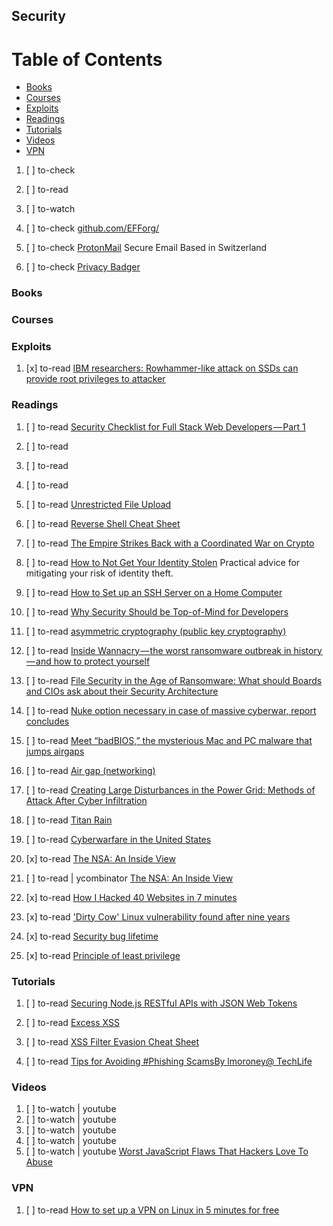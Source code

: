## Security

# Table of Contents
<!-- MarkdownTOC depth=4 -->
  - [Books](#books)
  - [Courses](#courses)
  - [Exploits](#exploits)
  - [Readings](#readings)
  - [Tutorials](#tutorials)
  - [Videos](#videos)
  - [VPN](#vpn)
<!-- /MarkdownTOC -->

  1. [ ] to-check []()
  1. [ ] to-read []()
  1. [ ] to-watch []()

  1. [ ] to-check [github.com/EFForg/](https://github.com/EFForg/)
  1. [ ] to-check [ProtonMail](https://protonmail.com/) Secure Email Based
in Switzerland
  1. [ ] to-check [Privacy Badger](https://www.eff.org/privacybadger)

### Books

### Courses

### Exploits

  1. [x] to-read [IBM researchers: Rowhammer-like attack on SSDs can provide root privileges to attacker](http://www.myce.com/news/ibm-researchers-rowhammer-like-attack-ssds-can-provide-root-privileges-attacker-82386/)

### Readings

  1. [ ] to-read [Security Checklist for Full Stack Web Developers — Part 1](https://blog.logrocket.com/security-for-fullstack-web-developers-part-1-a56340283f7c)
  1. [ ] to-read []()
  1. [ ] to-read []()
  1. [ ] to-read []()
  1. [ ] to-read [Unrestricted File Upload](https://www.owasp.org/index.php/Unrestricted_File_Upload)
  1. [ ] to-read [Reverse Shell Cheat Sheet](http://pentestmonkey.net/cheat-sheet/shells/reverse-shell-cheat-sheet)
  1. [ ] to-read [The Empire Strikes Back with a Coordinated War on Crypto](https://hackernoon.com/the-empire-strikes-back-with-a-coordinated-war-on-crypto-bdd84fd2f854)
  1. [ ] to-read [How to Not Get Your Identity Stolen](https://auth0.com/blog/how-to-not-get-your-identity-stolen/) Practical advice for mitigating your risk of identity theft.
  1. [ ] to-read [How to Set up an SSH Server on a Home Computer](https://dev.to/zduey/how-to-set-up-an-ssh-server-on-a-home-computer)
  1. [ ] to-read [Why Security Should be Top-of-Mind for Developers](https://stackify.com/siem-for-developers/)

  1. [ ] to-read [asymmetric cryptography (public key cryptography)](http://searchsecurity.techtarget.com/definition/asymmetric-cryptography)

  1. [ ] to-read [Inside Wannacry — the worst ransomware outbreak in history — and how to protect yourself](https://medium.freecodecamp.org/inside-the-worst-ransomware-outbreak-in-history-and-how-to-protect-yourself-168e7028a236)

  1. [ ] to-read [File Security in the Age of Ransomware: What should Boards and CIOs ask about their Security Architecture](https://medium.com/all-technology-feeds/file-security-in-the-age-of-ransomware-what-should-boards-and-cios-ask-about-their-security-d2039b3db569)
  1. [ ] to-read [Nuke option necessary in case of massive cyberwar, report concludes](https://www.stripes.com/nuke-option-necessary-in-case-of-massive-cyberwar-report-concludes-1.210515#.WVfiYXXyu00)
  1. [ ] to-read [Meet “badBIOS,” the mysterious Mac and PC malware that jumps airgaps](https://arstechnica.com/security/2013/10/meet-badbios-the-mysterious-mac-and-pc-malware-that-jumps-airgaps/)
  1. [ ] to-read [Air gap (networking)](https://en.wikipedia.org/wiki/Air_gap_%28networking%29)
  1. [ ] to-read [Creating Large Disturbances in the Power Grid: Methods of Attack After Cyber Infiltration](http://www.cs.dartmouth.edu/reports/abstracts/TR2010-668/)
  1. [ ] to-read [Titan Rain](https://en.wikipedia.org/wiki/Titan_Rain)
  1. [ ] to-read [Cyberwarfare in the United States](https://en.wikipedia.org/wiki/Cyberwarfare_in_the_United_States#Cyberwarfare_activities_in_the_U.S.)

  1. [x] to-read [The NSA: An Inside View](https://medium.com/@lorendsr/the-nsa-an-inside-view-e411a174b483)
  1. [ ] to-read | ycombinator [The NSA: An Inside View](https://news.ycombinator.com/item?id=6910687)
  1. [x] to-read [How I Hacked 40 Websites in 7 minutes](https://hackernoon.com/how-i-hacked-40-websites-in-7-minutes-5b4c28bc8824)
  1. [x] to-read ['Dirty Cow' Linux vulnerability found after nine years](https://www.theguardian.com/technology/2016/oct/21/dirty-cow-linux-vulnerability-found-after-nine-years)
  1. [x] to-read [Security bug lifetime](https://outflux.net/blog/archives/2016/10/18/security-bug-lifetime/)
  1. [x] to-read [Principle of least privilege](https://en.wikipedia.org/wiki/Principle_of_least_privilege)

### Tutorials

  1. [ ] to-read [Securing Node.js RESTful APIs with JSON Web Tokens](https://medium.freecodecamp.org/securing-node-js-restful-apis-with-json-web-tokens-9f811a92bb52)

  1. [ ] to-read [Excess XSS](https://excess-xss.com/)
  1. [ ] to-read [XSS Filter Evasion Cheat Sheet](https://www.owasp.org/index.php/XSS_Filter_Evasion_Cheat_Sheet)
  1. [ ] to-read [Tips for Avoiding #Phishing ScamsBy lmoroney@ TechLife](http://www.laurencemoroney.com/2017/01/23/tips-for-avoiding-phishing-scams/)

### Videos

  1. [ ] to-watch | youtube []()
  1. [ ] to-watch | youtube []()
  1. [ ] to-watch | youtube []()
  1. [ ] to-watch | youtube []()
  1. [ ] to-watch | youtube [Worst JavaScript Flaws That Hackers Love To Abuse](https://www.youtube.com/watch?v=0dgmeTy7X3I)

### VPN

  1. [ ] to-read [How to set up a VPN on Linux in 5 minutes for free](https://medium.freecodecamp.org/how-to-setup-a-vpn-for-free-or-paid-on-linux-62e1a93d04f3)
